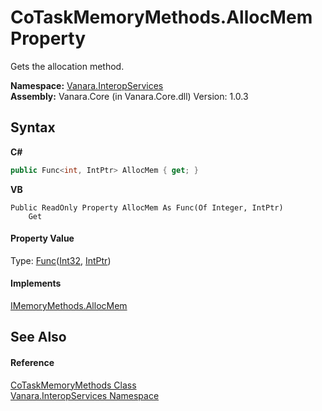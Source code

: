 # CoTaskMemoryMethods.AllocMem Property 
 

Gets the allocation method.

**Namespace:**&nbsp;<a href="46913109-b3e0-3b59-6f7f-071f8aa90bf0">Vanara.InteropServices</a><br />**Assembly:**&nbsp;Vanara.Core (in Vanara.Core.dll) Version: 1.0.3

## Syntax

**C#**<br />
``` C#
public Func<int, IntPtr> AllocMem { get; }
```

**VB**<br />
``` VB
Public ReadOnly Property AllocMem As Func(Of Integer, IntPtr)
	Get
```


#### Property Value
Type: <a href="http://msdn2.microsoft.com/en-us/library/bb549151" target="_blank">Func</a>(<a href="http://msdn2.microsoft.com/en-us/library/td2s409d" target="_blank">Int32</a>, <a href="http://msdn2.microsoft.com/en-us/library/5he14kz8" target="_blank">IntPtr</a>)

#### Implements
<a href="75c97879-0691-d612-6a29-5f064bd0608c">IMemoryMethods.AllocMem</a><br />

## See Also


#### Reference
<a href="eaeeb474-8f9c-d785-cc32-06312b736aa5">CoTaskMemoryMethods Class</a><br /><a href="46913109-b3e0-3b59-6f7f-071f8aa90bf0">Vanara.InteropServices Namespace</a><br />